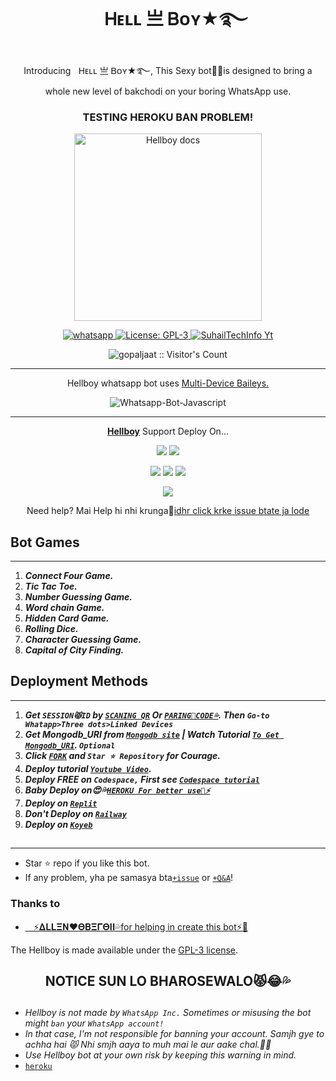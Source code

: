  <h1 align="center">ㅤᎻᴇʟʟ 亗 Ᏼᴏʏ★࿐ </h1> 
<p align="center"> IntroducingㅤᎻᴇʟʟ 亗 Ᏼᴏʏ★࿐, This Sexy bot🤡💦is designed to bring a whole new level of bakchodi on your boring WhatsApp use. </p>

 
<h3 align="center"> TESTING HEROKU BAN PROBLEM! </h3> 




<p align="center">
  <a href="https://youtube.com/@curious_hacker">
    <img alt="Hellboy docs" height="300" src="https://i.imgur.com/KdU2F44.jpeg">
  </a>
</p>
    
   
   
<p align="center">
  <a href="https://wa.me/+916395556592?text=Hi+Bro--+I+Need+Help.+I+messaged+you+from+Hellboy+Repo" target="_blank">
    <img alt="whatsapp" src="https://img.shields.io/badge/ Whatsapp -25D366?style=for-the-badge&logo=whatsapp&logoColor=white" />
  </a>
  <a aria-label="Hellboy is free to use" href="https://github.com/gopaljaat/Hellboy/blob/main/LICENCE" target="_blank">
    <img alt="License: GPL-3" src="https://badges.frapsoft.com/os/gpl/gpl.png?v=103)](https://opensource.org/licenses/GPL-3.0/" target="_blank" />
  </a>
  <a aria-label="Hellboy is free to use" href="https://youtube.com/@Curious_hacker" target="_blank">
    <img alt="SuhailTechInfo Yt" src="https://img.shields.io/youtube/channel/subscribers/UCU071AMRqcd5mfTdCgJFwPg" target="_blank" />
  </a>

</p>
<p align="center"><img src="https://profile-counter.glitch.me/{gopaljaat}/count.svg" alt="gopaljaat :: Visitor's Count" /></p>

---




<p align="center"> Hellboy whatsapp bot uses
  <a href="https://github.com/adiwajshing/Baileys">Multi-Device Baileys.</a>
</p>
<p align="center">
  <img title="Whatsapp-Bot-Javascript" src="https://img.shields.io/badge/Javascript-363303?style=for-the-badge&logo=javascript&logoColor=c6c631"></img>
</p>

---

<p align="center">
  <a href="https://github.com/gopaljaat/Hellboy"><b>Hellboy</b></a> Support Deploy On...
</p>

<p align="center">
  <a href="https://github.com/SuhailTechInfo/Suhail-Md/blob/main/temp/deploy-on-vps.md"><img src="https://img.shields.io/badge/self hosting-3d1513?style=for-the-badge&logo=serverless&logoColor=FD5750"></a>
  <a href="https://railway.app/template/GZOvIe?referralCode=wVDLrh"><img src="https://img.shields.io/badge/railway-3e164f?style=for-the-badge&logo=railway&logoColor=0B0D0E"></a>
</p>
<p align="center">
  <a href="https://suhail-web01.vercel.app/deploy.html"><img src="https://img.shields.io/badge/heroku-9d7acc?style=for-the-badge&logo=heroku&logoColor=430098"></a>
  <a href="https://suhail-web01.vercel.app/replit.html"><img src="https://img.shields.io/badge/replit-253c99?style=for-the-badge&logo=replit&logoColor=F26207"></a>
  <a href="https://app.koyeb.com/apps/deploy?type=git&repository=github.com/gopaljaat/Hellboy&branch=main&env[SESSION_ID]&env[OWNER_NUMBER]=916395556592&env[MONGODB_URI]&&env[OWNER_NAME]=Hellboy&env[KOYEB_API]&env[PREFIX]=.&env[WAPRESENCE]&env[AUTO_READ_STATUS]=false&env[DISABLE_PM]=false&env[PACK_AUTHER]=whatsapp+bot&env[PACK_NAME]=Hellboy+MD&env[STYLE]=0&env[MODE]=public&env[READ_MESSAGE]=false&env[THEME]=ㅤᎻᴇʟʟ 亗 Ᏼᴏʏ★࿐&env[WARN_COUNT]=2&env[BLOCK_JID]=null&env[TIME_ZONE]=India/kolkata&name=Hellboy&env[KOYEB_NAME]=suhail-md&env[SUDO]=null&env[THUMB_IMAGE]=https://i.imgur.com/KdU2F44.jpeg"><img src="https://img.shields.io/badge/koyeb-033604?style=for-the-badge&logo=koyeb&logoColor=white"></a>
</p>
<p align="center">
  <a href="https://youtu.be/3NdJb6_1cJM"><img src="https://img.shields.io/badge/CodeSpace-green?colorA=%23ff000&colorB=%23017e40&style=for-the-badge&logo=git&logoColor=white"></a>
</p>
<p align="center">Need help? Mai Help hi nhi krunga🙂<a href="https://github.com/SuhailTechInfo/Suhail-Md/issues">idhr click krke issue btate ja lode</a></p>

 



## Bot Games
---
1. ***Connect Four Game.***
2.  ***Tic Tac Toe.***
3.  ***Number Guessing Game.***
4.  ***Word chain Game.***
5.  ***Hidden Card Game.***
6.  ***Rolling Dice.***
7.  ***Character Guessing Game.***
8.  ***Capital of City Finding.***
##


 




    
   
## Deployment Methods
---
1.  ***Get `SESSION😾ID` by [`SCANING QR`](https://suhail-md-vtsf.onrender.com/) Or [`PARING🥵CODE💦`](https://suhail-md-vtsf.onrender.com/code). Then `Go-to Whatapp>Three dots>Linked Devices`***
2.  ***Get Mongodb_URI from [`Mongodb site`](https://www.mongodb.com/) | Watch Tutorial [`To Get Mongodb_URI`](https://youtu.be/6rnftFl0fAI). `Optional`***
3.  ***Click [`FORK`](https://github.com/gopaljaat/Hellboy/fork) and `Star ⭐ Repository` for Courage.***
4.  ***Deploy tutorial [`Youtube Video`](https://youtu.be/6rnftFl0fAI).***
5.  ***Deploy FREE on `Codespace,` First see [`Codespace tutorial`](https://youtu.be/3NdJb6_1cJM)***
6.  ***Baby Deploy on😍💦[`HEROKU For better use🥵⚡`](https://dashboard.heroku.com/new?template=https%3A%2F%2Fgithub.com%2Fgopaljaat%2FHellboy)***
7.  ***Deploy on [`Replit`](https://replit.com/github/gopaljaat/Hellboy)***
8.  ***Don't Deploy on [`Railway`](https://railway.app/template/GZOvIe?referralCode=wVDLrh)***
9.  ***Deploy on [`Koyeb`](https://app.koyeb.com/apps/deploy?type=git&repository=github.com/gopaljaat/Hellboy&branch=main&env[SESSION_ID]&env[OWNER_NUMBER]=916395556592&env[MONGODB_URI]=mongodb+srv://Allen69:XEy6hObcrZgmeuEE@allen69.0qvegkr.mongodb.net/?retryWrites=true&w=majority&env[OWNER_NAME]=Hellboy&env[KOYEB_API]&env[PREFIX]=.&env[WAPRESENCE]&env[AUTO_READ_STATUS]=false&env[DISABLE_PM]=false&env[PACK_AUTHER]=whatsapp+bot&env[PACK_NAME]=Hell+boy&env[STYLE]=0&env[MODE]=public&env[READ_MESSAGE]=false&env[THEME]=Hellboy&env[WARN_COUNT]=2&env[BLOCK_JID]=null&env[TIME_ZONE]=India/kolkata&name=Hellboy&env[KOYEB_NAME]=Hellboy&env[SUDO]=916395556592&env[THUMB_IMAGE]=https://i.imgur.com/KdU2F44.jpeg)***

##
---


- Star ⭐ repo if you like this bot.
- If any problem, yha pe samasya bta[`+issue`](https://github.com/gopaljaat/Hellboy/issues/new) or [`+Q&A`](https://github.com/gopaljaat/Hellboy/discussions/new?category=q-a)!


### Thanks to
- [ㅤ⚡𝚫𝐋𝐋𝚵𝚴❤️𝚯𝚩𝚵𝚪𝚯𝚰𝚰💦for helping in create this bot⚡🥵](https://github.com/Arun696969) 


The Hellboy is made available under the [GPL-3 license](https://github.com/gopaljaat/Hellboy/blob/main/LICENCE).


<h2 align="center">  NOTICE SUN LO BHAROSEWALO😾😂💦
</h2>
   
## 
- *Hellboy is not made by `WhatsApp Inc.` Sometimes or misusing the bot might `ban` your `WhatsApp account!`*
- *In that case, I'm not responsible for banning your account. Samjh gye to achha hai 😾 Nhi smjh aaya to muh mai le aur aake chal.🤡💦*
- *Use Hellboy bot at your own risk by keeping this warning in mind.*
- [`heroku`](https://dashboard.heroku.com/new?template=https%3A%2F%2Fgithub.com%2FSuhailTechInfo%2FSuhail-)
